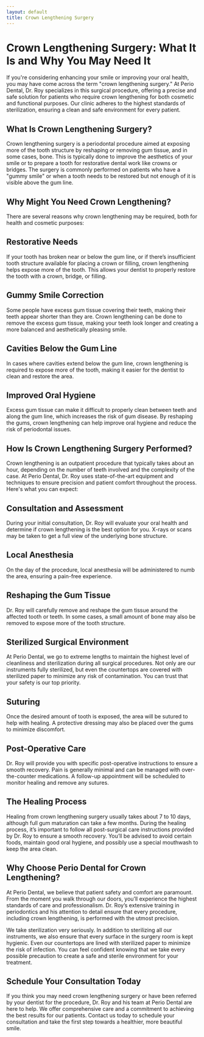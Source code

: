 ```yaml
---
layout: default
title: Crown Lengthening Surgery
---
```


<h1>Crown Lengthening Surgery: What It Is and Why You May Need It</h1>
<p>If you're considering enhancing your smile or improving your oral health, you may have come across the term "crown lengthening surgery." At Perio Dental, Dr. Roy specializes in this surgical procedure, offering a precise and safe solution for patients who require crown lengthening for both cosmetic and functional purposes. Our clinic adheres to the highest standards of sterilization, ensuring a clean and safe environment for every patient.</p>

<h2>What Is Crown Lengthening Surgery?</h2>
<p>Crown lengthening surgery is a periodontal procedure aimed at exposing more of the tooth structure by reshaping or removing gum tissue, and in some cases, bone. This is typically done to improve the aesthetics of your smile or to prepare a tooth for restorative dental work like crowns or bridges. The surgery is commonly performed on patients who have a "gummy smile" or when a tooth needs to be restored but not enough of it is visible above the gum line.</p>

<h2>Why Might You Need Crown Lengthening?</h2>
<p>There are several reasons why crown lengthening may be required, both for health and cosmetic purposes:</p>

<h2>Restorative Needs</h2>
<p>If your tooth has broken near or below the gum line, or if there’s insufficient tooth structure available for placing a crown or filling, crown lengthening helps expose more of the tooth. This allows your dentist to properly restore the tooth with a crown, bridge, or filling.</p>

<h2>Gummy Smile Correction</h2>
<p>Some people have excess gum tissue covering their teeth, making their teeth appear shorter than they are. Crown lengthening can be done to remove the excess gum tissue, making your teeth look longer and creating a more balanced and aesthetically pleasing smile.</p>

<h2>Cavities Below the Gum Line</h2>
<p>In cases where cavities extend below the gum line, crown lengthening is required to expose more of the tooth, making it easier for the dentist to clean and restore the area.</p>

<h2>Improved Oral Hygiene</h2>
<p>Excess gum tissue can make it difficult to properly clean between teeth and along the gum line, which increases the risk of gum disease. By reshaping the gums, crown lengthening can help improve oral hygiene and reduce the risk of periodontal issues.</p>

<h2>How Is Crown Lengthening Surgery Performed?</h2>
<p>Crown lengthening is an outpatient procedure that typically takes about an hour, depending on the number of teeth involved and the complexity of the case. At Perio Dental, Dr. Roy uses state-of-the-art equipment and techniques to ensure precision and patient comfort throughout the process. Here's what you can expect:</p>

<h2>Consultation and Assessment</h2>
<p>During your initial consultation, Dr. Roy will evaluate your oral health and determine if crown lengthening is the best option for you. X-rays or scans may be taken to get a full view of the underlying bone structure.</p>

<h2>Local Anesthesia</h2>
<p>On the day of the procedure, local anesthesia will be administered to numb the area, ensuring a pain-free experience.</p>

<h2>Reshaping the Gum Tissue</h2>
<p>Dr. Roy will carefully remove and reshape the gum tissue around the affected tooth or teeth. In some cases, a small amount of bone may also be removed to expose more of the tooth structure.</p>

<h2>Sterilized Surgical Environment</h2>
<p>At Perio Dental, we go to extreme lengths to maintain the highest level of cleanliness and sterilization during all surgical procedures. Not only are our instruments fully sterilized, but even the countertops are covered with sterilized paper to minimize any risk of contamination. You can trust that your safety is our top priority.</p>

<h2>Suturing</h2>
<p>Once the desired amount of tooth is exposed, the area will be sutured to help with healing. A protective dressing may also be placed over the gums to minimize discomfort.</p>

<h2>Post-Operative Care</h2>
<p>Dr. Roy will provide you with specific post-operative instructions to ensure a smooth recovery. Pain is generally minimal and can be managed with over-the-counter medications. A follow-up appointment will be scheduled to monitor healing and remove any sutures.</p>

<h2>The Healing Process</h2>
<p>Healing from crown lengthening surgery usually takes about 7 to 10 days, although full gum maturation can take a few months. During the healing process, it’s important to follow all post-surgical care instructions provided by Dr. Roy to ensure a smooth recovery. You’ll be advised to avoid certain foods, maintain good oral hygiene, and possibly use a special mouthwash to keep the area clean.</p>

<h2>Why Choose Perio Dental for Crown Lengthening?</h2>
<p>At Perio Dental, we believe that patient safety and comfort are paramount. From the moment you walk through our doors, you’ll experience the highest standards of care and professionalism. Dr. Roy’s extensive training in periodontics and his attention to detail ensure that every procedure, including crown lengthening, is performed with the utmost precision.</p>

<p>We take sterilization very seriously. In addition to sterilizing all our instruments, we also ensure that every surface in the surgery room is kept hygienic. Even our countertops are lined with sterilized paper to minimize the risk of infection. You can feel confident knowing that we take every possible precaution to create a safe and sterile environment for your treatment.</p>

<h2>Schedule Your Consultation Today</h2>
<p>If you think you may need crown lengthening surgery or have been referred by your dentist for the procedure, Dr. Roy and his team at Perio Dental are here to help. We offer comprehensive care and a commitment to achieving the best results for our patients. Contact us today to schedule your consultation and take the first step towards a healthier, more beautiful smile.</p>

